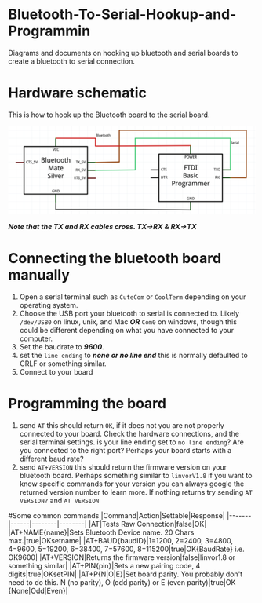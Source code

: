 Bluetooth-To-Serial-Hookup-and-Programmin
=========================================

Diagrams and documents on hooking up bluetooth and serial boards to create a bluetooth to serial connection.

Hardware schematic
====
This is how to hook up the Bluetooth board to the serial board.

[![Bluetooth to Serial Schematic](https://raw.githubusercontent.com/RIAEvangelist/Bluetooth-To-Serial-Hookup-and-Programmin/master/Bluetooth-to-serial-schematic.png)](https://raw.githubusercontent.com/RIAEvangelist/Bluetooth-To-Serial-Hookup-and-Programmin/master/Bluetooth-to-serial-schematic.png)

***Note that the TX and RX cables cross. TX->RX & RX->TX***

Connecting the bluetooth board manually
====

1. Open a serial terminal such as `CuteCom` or `CoolTerm` depending on your operating system.
2. Choose the USB port your bluetooth to serial is connected to. Likely `/dev/USB0` on linux, unix, and Mac ***OR*** `Com0` on windows, though this could be different depending on what you have connected to your computer.
3. Set the baudrate to ***9600***.
4. set the `line ending` to ***none or no line end*** this is normally defaulted to CRLF or something similar.
5. Connect to your board

Programming the board
====

1. send `AT` this should return `OK`, if it does not you are not properly connected to your board. Check the hardware connections, and the serial terminal settings. is your line ending set to `no line ending`? Are you connected to the right port? Perhaps your board starts with a different baud rate?
2. send `AT+VERSION` this should return the firmware version on your bluetooth board. Perhaps something similar to ` linvorV1.8 ` if you want to know specific commands for your version you can always google the returned version number to learn more. If nothing returns try sending `AT VERSION?` and `AT VERSION`

#Some common commands
|Command|Action|Settable|Response|
|-------|------|--------|--------|
|AT|Tests Raw Connection|false|OK|
|AT+NAME{name}|Sets Bluetooth Device name. 20 Chars max.|true|OKsetname|
|AT+BAUD{baudID}|1=1200, 2=2400, 3=4800, 4=9600, 5=19200, 6=38400, 7=57600, 8=115200|true|OK{BaudRate} i.e. OK9600|
|AT+VERSION|Returns the firmware version|false|linvor1.8 or something similar|
|AT+PIN{pin}|Sets a new pairing code, 4 digits|true|OKsetPIN|
|AT+P{N|O|E}|Set board parity. You probably don't need to do this. N (no parity), O (odd parity) or E (even parity)|true|OK {None|Odd|Even}|


